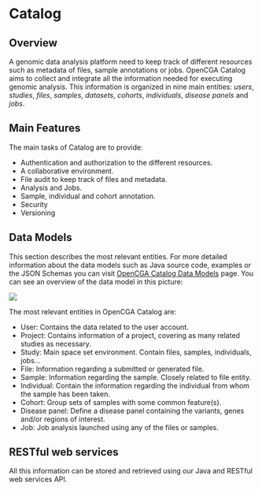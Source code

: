 # Catalog

## Overview <a id="CatalogandSecurity-Overview"></a>

A genomic data analysis platform need to keep track of different resources such as metadata of files, sample annotations or jobs. OpenCGA Catalog aims to collect and integrate all the information needed for executing genomic analysis. This information is organized in nine main entities: _users_, _studies_, _files_, _samples_, _datasets_, _cohorts_, _individuals_, _disease panels_ and _jobs_.

## Main Features <a id="CatalogandSecurity-MainFeatures"></a>

The main tasks of Catalog are to provide:

* Authentication and authorization to the different resources.
* A collaborative environment.
* File audit to keep track of files and metadata.
* Analysis and Jobs.
* Sample, individual and cohort annotation.
* Security
* Versioning

## Data Models <a id="CatalogandSecurity-DataModels"></a>

This section describes the most relevant entities. For more detailed information about the data models such as Java source code, examples or the JSON Schemas you can visit [OpenCGA Catalog Data Models](https://github.com/opencb/opencga/wiki/OpenCGA-Catalog-Data-Models) page. You can see an overview of the data model in this picture:

![](http://docs.opencb.org/download/attachments/327907/catalog_data_models_v13.png?version=1&modificationDate=1560245879990&api=v2)

The most relevant entities in OpenCGA Catalog are:

* User: Contains the data related to the user account.
* Project: Contains information of a project, covering as many related studies as necessary.
* Study: Main space set environment. Contain files, samples, individuals, jobs...
* File: Information regarding a submitted or generated file.
* Sample: Information regarding the sample. Closely related to file entity.
* Individual: Contain the information regarding the individual from whom the sample has been taken.
* Cohort: Group sets of samples with some common feature\(s\).
* Disease panel: Define a disease panel containing the variants, genes and/or regions of interest.
* Job: Job analysis launched using any of the files or samples.

## RESTful web services <a id="CatalogandSecurity-RESTfulwebservices"></a>

All this information can be stored and retrieved using our Java and RESTful web services API.

